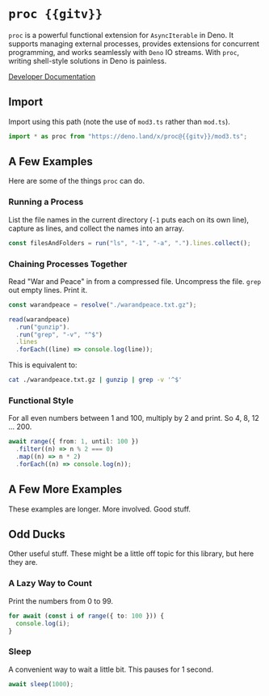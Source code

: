 # `proc {{gitv}}`

`proc` is a powerful functional extension for `AsyncIterable` in Deno. It
supports managing external processes, provides extensions for concurrent
programming, and works seamlessly with `Deno` IO streams. With `proc`, writing
shell-style solutions in Deno is painless.

[Developer Documentation](https://deno.land/x/proc@{{gitv}}/mod3.ts)

## Import

Import using this path (note the use of `mod3.ts` rather than `mod.ts`).

```typescript
import * as proc from "https://deno.land/x/proc@{{gitv}}/mod3.ts";
```

## A Few Examples

Here are some of the things `proc` can do.

### Running a Process

List the file names in the current directory (`-1` puts each on its own line),
capture as lines, and collect the names into an array.

```typescript
const filesAndFolders = run("ls", "-1", "-a", ".").lines.collect();
```

### Chaining Processes Together

Read "War and Peace" in from a compressed file. Uncompress the file. `grep` out
empty lines. Print it.

```typescript
const warandpeace = resolve("./warandpeace.txt.gz");

read(warandpeace)
  .run("gunzip").
  .run("grep", "-v", "^$")
  .lines
  .forEach((line) => console.log(line));
```

This is equivalent to:

```sh
cat ./warandpeace.txt.gz | gunzip | grep -v '^$'
```

### Functional Style

For all even numbers between 1 and 100, multiply by 2 and print. So 4, 8, 12
... 200.

```typescript
await range({ from: 1, until: 100 })
  .filter((n) => n % 2 === 0)
  .map((n) => n * 2)
  .forEach((n) => console.log(n));
```

## A Few More Examples

These examples are longer. More involved. Good stuff.



## Odd Ducks

Other useful stuff. These might be a little off topic for this library, but here
they are.

### A Lazy Way to Count

Print the numbers from 0 to 99.

```typescript
for await (const i of range({ to: 100 })) {
  console.log(i);
}
```

### Sleep

A convenient way to wait a little bit. This pauses for 1 second.

```typescript
await sleep(1000);
```
